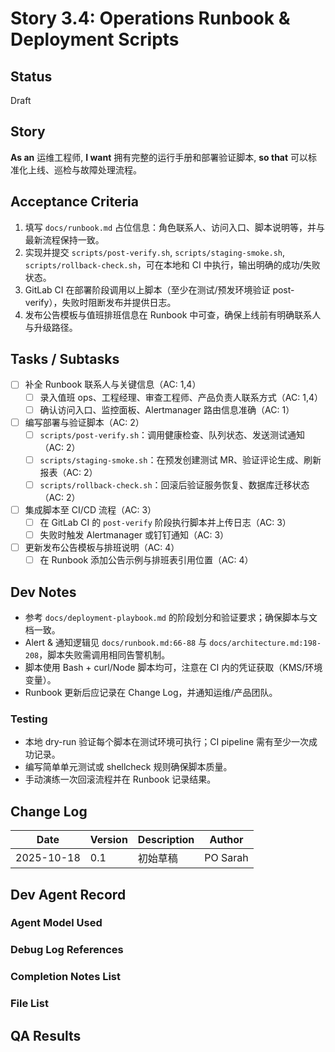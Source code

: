 # Story 3.4: Operations Runbook & Deployment Scripts

## Status
Draft

## Story
**As an** 运维工程师,
**I want** 拥有完整的运行手册和部署验证脚本,
**so that** 可以标准化上线、巡检与故障处理流程。

## Acceptance Criteria
1. 填写 `docs/runbook.md` 占位信息：角色联系人、访问入口、脚本说明等，并与最新流程保持一致。
2. 实现并提交 `scripts/post-verify.sh`, `scripts/staging-smoke.sh`, `scripts/rollback-check.sh`，可在本地和 CI 中执行，输出明确的成功/失败状态。
3. GitLab CI 在部署阶段调用以上脚本（至少在测试/预发环境验证 post-verify），失败时阻断发布并提供日志。
4. 发布公告模板与值班排班信息在 Runbook 中可查，确保上线前有明确联系人与升级路径。

## Tasks / Subtasks
- [ ] 补全 Runbook 联系人与关键信息（AC: 1,4）
  - [ ] 录入值班 ops、工程经理、审查工程师、产品负责人联系方式（AC: 1,4）
  - [ ] 确认访问入口、监控面板、Alertmanager 路由信息准确（AC: 1）
- [ ] 编写部署与验证脚本（AC: 2）
  - [ ] `scripts/post-verify.sh`：调用健康检查、队列状态、发送测试通知（AC: 2）
  - [ ] `scripts/staging-smoke.sh`：在预发创建测试 MR、验证评论生成、刷新报表（AC: 2）
  - [ ] `scripts/rollback-check.sh`：回滚后验证服务恢复、数据库迁移状态（AC: 2）
- [ ] 集成脚本至 CI/CD 流程（AC: 3）
  - [ ] 在 GitLab CI 的 `post-verify` 阶段执行脚本并上传日志（AC: 3）
  - [ ] 失败时触发 Alertmanager 或钉钉通知（AC: 3）
- [ ] 更新发布公告模板与排班说明（AC: 4）
  - [ ] 在 Runbook 添加公告示例与排班表引用位置（AC: 4）

## Dev Notes
- 参考 `docs/deployment-playbook.md` 的阶段划分和验证要求；确保脚本与文档一致。
- Alert & 通知逻辑见 `docs/runbook.md:66-88` 与 `docs/architecture.md:198-208`，脚本失败需调用相同告警机制。
- 脚本使用 Bash + curl/Node 脚本均可，注意在 CI 内的凭证获取（KMS/环境变量）。
- Runbook 更新后应记录在 Change Log，并通知运维/产品团队。

### Testing
- 本地 dry-run 验证每个脚本在测试环境可执行；CI pipeline 需有至少一次成功记录。
- 编写简单单元测试或 shellcheck 规则确保脚本质量。
- 手动演练一次回滚流程并在 Runbook 记录结果。

## Change Log
| Date | Version | Description | Author |
| --- | --- | --- | --- |
| 2025-10-18 | 0.1 | 初始草稿 | PO Sarah |

## Dev Agent Record

### Agent Model Used

### Debug Log References

### Completion Notes List

### File List

## QA Results

